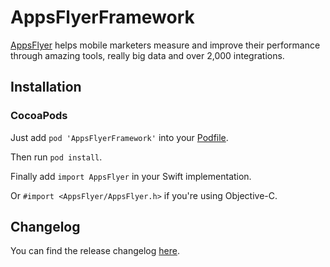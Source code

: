 # AppsFlyerFramework

[AppsFlyer](https://www.appsflyer.com/) helps mobile marketers measure and improve their performance through amazing tools, really big data and over 2,000 integrations.

Installation
------------

### CocoaPods

Just add `pod 'AppsFlyerFramework'` into your [Podfile](https://guides.cocoapods.org/syntax/podfile.html).

Then run `pod install`.

Finally add `import AppsFlyer` in your Swift implementation.

Or `#import <AppsFlyer/AppsFlyer.h>` if you're using Objective-C.

Changelog
------------

You can find the release changelog [here](https://support.appsflyer.com/hc/en-us/articles/207032066-AppsFlyer-SDK-Integration-iOS).
